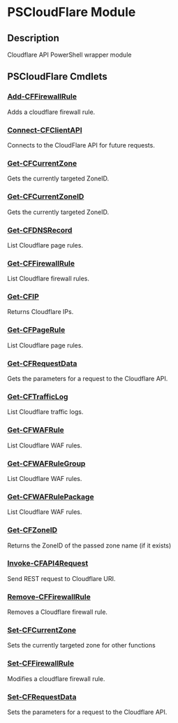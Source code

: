 ﻿---
Module Name: PSCloudFlare
Module Guid: 00000000-0000-0000-0000-000000000000
Download Help Link: https://github.com/zloeber/PSCloudFlare/release/PSCloudFlare/docs/PSCloudFlare.md
Help Version: 0.0.4
Locale: en-US
---

# PSCloudFlare Module
## Description
Cloudflare API PowerShell wrapper module

## PSCloudFlare Cmdlets
### [Add-CFFirewallRule](Add-CFFirewallRule.md)
Adds a cloudflare firewall rule.

### [Connect-CFClientAPI](Connect-CFClientAPI.md)
Connects to the CloudFlare API for future requests.

### [Get-CFCurrentZone](Get-CFCurrentZone.md)
Gets the currently targeted ZoneID.

### [Get-CFCurrentZoneID](Get-CFCurrentZoneID.md)
Gets the currently targeted ZoneID.

### [Get-CFDNSRecord](Get-CFDNSRecord.md)
List Cloudflare page rules.

### [Get-CFFirewallRule](Get-CFFirewallRule.md)
List Cloudflare firewall rules.

### [Get-CFIP](Get-CFIP.md)
Returns Cloudflare IPs.

### [Get-CFPageRule](Get-CFPageRule.md)
List Cloudflare page rules.

### [Get-CFRequestData](Get-CFRequestData.md)
Gets the parameters for a request to the Cloudflare API.

### [Get-CFTrafficLog](Get-CFTrafficLog.md)
List Cloudflare traffic logs.

### [Get-CFWAFRule](Get-CFWAFRule.md)
List Cloudflare WAF rules.

### [Get-CFWAFRuleGroup](Get-CFWAFRuleGroup.md)
List Cloudflare WAF rules.

### [Get-CFWAFRulePackage](Get-CFWAFRulePackage.md)
List Cloudflare WAF rules.

### [Get-CFZoneID](Get-CFZoneID.md)
Returns the ZoneID of the passed zone name (if it exists)

### [Invoke-CFAPI4Request](Invoke-CFAPI4Request.md)
Send REST request to Cloudflare URI.

### [Remove-CFFirewallRule](Remove-CFFirewallRule.md)
Removes a Cloudflare firewall rule.

### [Set-CFCurrentZone](Set-CFCurrentZone.md)
Sets the currently targeted zone for other functions

### [Set-CFFirewallRule](Set-CFFirewallRule.md)
Modifies a cloudflare firewall rule.

### [Set-CFRequestData](Set-CFRequestData.md)
Sets the parameters for a request to the Cloudflare API.


